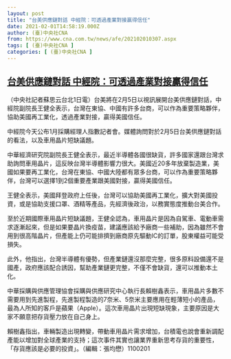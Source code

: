 ```yaml
---
layout: post
title: "台美供應鏈對話 中經院：可透過產業對接贏得信任"
date: 2021-02-01T14:58:19.000Z
author: (臺)中央社CNA
from: https://www.cna.com.tw/news/afe/202102010307.aspx
tags: [ (臺)中央社CNA ]
categories: [ (臺)中央社CNA ]
---
```

<!--1612191499000-->
[台美供應鏈對話 中經院：可透過產業對接贏得信任](https://www.cna.com.tw/news/afe/202102010307.aspx)
------

<div>
<div></div><div class="paragraph"><p>（中央社記者蘇思云台北1日電）台美將在2月5日以視訊展開台美供應鏈對話，中經院副院長王健全表示，台灣在東協、中國有許多台商，可以作為重要策略夥伴，協助美國再工業化，透過產業對接，贏得美國信任。</p><p>中經院今天公布1月採購經理人指數記者會。媒體詢問對於2月5日台美供應鏈對話的看法，以及車用晶片短缺議題。</p><p>中華經濟研究院副院長王健全表示，最近半導體各國很缺貨，許多國家還跟台灣求助詢問車用晶片，這反映台灣半導體影響力很大。美國近20多年放棄製造業，美國如果要再工業化，台灣在東協、中國大陸都有眾多台商，可以作為重要策略夥伴，台灣可以選擇1到2個重要產業跟美國對接，贏得美國信任。</p><p>王健全表示，美國拜登政府上任後，台灣可以協助美國再工業化，擴大對美國投資，或是協助支援口罩、酒精等產品，先經濟後政治，以務實態度推動台美合作。</p><p>至於近期國際車用晶片短缺議題，王健全認為，車用晶片是因為自駕車、電動車需求逐漸起來，但是如果要晶片換疫苗，建議應該給予廠商一些補助，因為雖然不會用到很高階晶片，但產能上仍可能排擠到廠商原先驅動IC的訂單，股東權益可能受損失。</p><p>此外，他指出，台灣半導體有優勢，但產業鏈還沒那麼完整，很多原料設備還不是國產，政府應該配合誘因，幫助產業鏈更完整，不僅不會缺貨，還可以推動本土化。</p><p>中華採購與供應管理協會採購與供應研究中心執行長賴樹鑫表示，車用晶片多數不需要用到先進製程，先進製程製造的7奈米、5奈米主要應用在輕薄短小的產品，最為人所知的客戶是蘋果（Apple）。這次車用晶片出現短缺現象，主要原因是大家不願意把存貨壓力放在自己身上。</p><p>賴樹鑫指出，車輛製造出現轉變，帶動車用晶片需求增加，台積電也說會重新調配產能以增加對全球產業的支持；這次事件其實也讓業界重新思考存貨的重要性，「存貨應該是必要的投資」。（編輯：張均懋）1100201</p></div>
</div>
